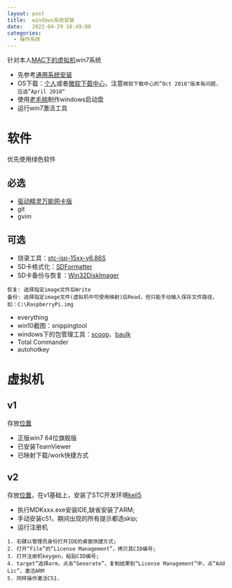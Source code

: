 ```yaml
---
layout: post
title:  windows系统安装
date:   2022-04-29 16:49:08
categories:
  - 操作系统
---
```


针对本人[MAC下的虚拟机](/software/mac/vmware_fusion/vmware_fusion_11.dmg)win7系统
<!-- More -->

* 先参考[通用系统安装](/coder/install_os/)
* OS下载：[个人](https://msdn.itellyou.cn/)或者[微软下载中心](https://www.microsoft.com/zh-cn/software-download)，注意`微软下载中心的”Oct 2018"版本有问题，应选”April 2018“`
* 使用[老毛桃](https://www.laomaotao.net/)制作windows启动盘
* 运行win7激活工具

# 软件
优先使用绿色软件

## 必选
* [驱动精灵万能网卡版](http://www.drivergenius.com/)
* git
* gvim

## 可选
* 烧录工具：[stc-isp-15xx-v6.86S](/software/win7/stc-isp-15xx-v6.86S.zip)
* SD卡格式化：[SDFormatter](/software/win7/SDFormatter.zip)
* SD卡备份与恢复：[Win32DiskImager](/software/win7/Win32DiskImager.zip)
```shell
恢复: 选择指定image文件后Write
备份: 选择指定image文件(虚拟机中可使用映射)后Read，但只能手动输入保存文件路径，如：C:\RaspberryPi.img
```
* everything
* win10截图：snippingtool
* windows下的包管理工具：[scoop](https://sspai.com/post/52496)、[baulk](https://github.com/baulk/baulk)
* Total Commander
* autohotkey

# 虚拟机
## v1
存放[位置](/software/win7/win7_64_v1)

* 正版win7 64位旗舰版
* 已安装TeamViewer
* 已映射下载/work快捷方式

## v2
存放[位置](/software/win7/win7_64_v2)，在v1基础上，安装了STC开发环境[keil5](/software/win7/keil)

* 执行MDKxxx.exe安装IDE,缺省安装了ARM;
* 手动安装c51，期间出现的所有提示都选skip;
* 运行注册机
```shell
1. 右键以管理员身份打开IDE的桌面快捷方式;
2. 打开“File”的“License Management”，拷贝其CID编号;
3. 打开注册机keygen，粘贴CID编号;
4. target”选择arm，点击“Generate”，复制结果到“License Management”中，点“Add Lic”，激活ARM
5. 同样操作激活C51.
```
